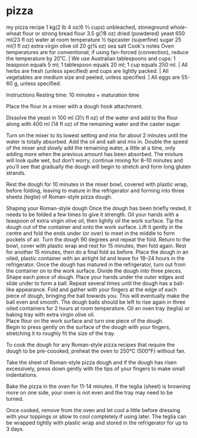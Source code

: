 # pizza
my pizza recipe
1 kg(2 lb 4 oz/6 ⅔ cups) unbleached, stoneground whole-wheat flour or strong bread flour
3.5 g(¹⁄8 oz) dried (powdered) yeast
650 ml(23 fl oz) water at room temperature 
½ tspcaster (superfine) sugar
25 ml(1 fl oz) extra virgin olive oil
20 g(¾ oz) sea salt
Cook's notes
Oven temperatures are for conventional; if using fan-forced (convection), reduce the temperature by 20˚C. | We use Australian tablespoons and cups: 1 teaspoon equals 5 ml; 1 tablespoon equals 20 ml; 1 cup equals 250 ml. | All herbs are fresh (unless specified) and cups are lightly packed. | All vegetables are medium size and peeled, unless specified. | All eggs are 55-60 g, unless specified.

Instructions
Resting time: 10 minutes + maturation time

Place the flour in a mixer with a dough hook attachment. 

Dissolve the yeast in 100 ml (3½ fl oz) of the water and add to the flour along with 400 ml (14 fl oz) of the remaining water and the caster sugar. 

Turn on the mixer to its lowest setting and mix for about 2 minutes until the water is totally absorbed. Add the oil and salt and mix in. Double the speed of the mixer and slowly add the remaining water, a little at a time, only adding more when the previous amount has been absorbed. The mixture will look quite wet, but don’t worry, continue mixing for 8–10 minutes and you’ll see that gradually the dough will begin to stretch and form long gluten strands.

Rest the dough for 10 minutes in the mixer bowl, covered with plastic wrap, before folding, leaving to mature in the refrigerator and forming into three sheets (teglie) of Roman-style pizza dough.

Shaping your Roman-style dough 
Once the dough has been briefly rested, it needs to be folded a few times to give it strength. Oil your hands with a teaspoon of extra virgin olive oil, then lightly oil the work surface. Tip the dough out of the container and onto the work surface. Lift it gently in the centre and fold the ends under (or over) to meet in the middle to form pockets of air. 
Turn the dough 90 degrees and repeat the fold. Return to the bowl, cover with plastic wrap and rest for 15 minutes, then fold again. Rest for another 15 minutes, then do a final fold as before. Place the dough in an oiled, plastic container with an airtight lid and leave for 18–24 hours in the refrigerator. 
Once the dough has matured in the refrigerator, turn out from
the container on to the work surface. Divide the dough into
three pieces. 
Shape each piece of dough. Place your hands under the outer edges and slide under to form a ball. Repeat several times until
the dough has a ball-like appearance. 
Fold and gather with your fingers at the edge of each piece of dough, bringing the ball towards you. This will eventually make the ball even and smooth. The dough balls should be left to rise again in three oiled containers for 2 hours at room temperature. 
Oil an oven tray (teglia) or baking tray with extra virgin olive oil.  
Place flour on the work surface and turn one piece of the dough.  
Begin to press gently on the surface of the dough with your fingers, stretching it to roughly fit the size of the tray. 
 

To cook the dough for any Roman-style pizza recipes that require the dough to be pre-coooked, preheat the oven to 250°C (500°F) without fan. 

Take the sheet of Roman-style pizza dough and if the dough has risen excessively, press down gently with the tips of your fingers to make small indentations. 

Bake the pizza in the oven for 11-14 minutes. If the teglia (sheet) is browning more on one side, your oven is not even and the tray may need to be turned.

Once cooked, remove from the oven and let cool a little before dressing with your toppings or allow to cool completely if using later. The teglia can be wrapped tightly with plastic wrap and stored in the refrigerator for up to 3 days.
